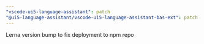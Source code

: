 ```yaml
---
"vscode-ui5-language-assistant": patch
"@ui5-language-assistant/vscode-ui5-language-assistant-bas-ext": patch
---
```


Lerna version bump to fix deployment to npm repo
